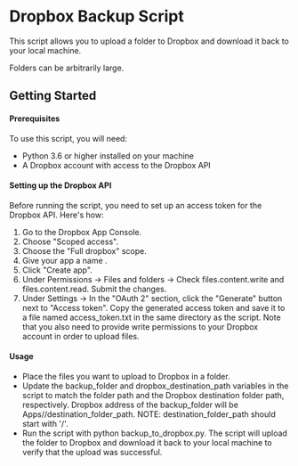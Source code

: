 # Dropbox Backup Script

This script allows you to upload a folder to Dropbox and download it back to your local machine. 

Folders can be arbitrarily large. 
## Getting Started

#### Prerequisites
To use this script, you will need:

- Python 3.6 or higher installed on your machine
- A Dropbox account with access to the Dropbox API
#### Setting up the Dropbox API
Before running the script, you need to set up an access token for the Dropbox API. Here's how:

1. Go to the Dropbox App Console.
2. Choose "Scoped access".
3. Choose the "Full dropbox" scope.
4. Give your app a name <your-app-name>.
5. Click "Create app".
6. Under Permissions -> Files and folders -> Check files.content.write and files.content.read. Submit the changes.
6. Under Settings -> In the "OAuth 2" section, click the "Generate" button next to "Access token".
Copy the generated access token and save it to a file named access_token.txt in the same directory as the script.
Note that you also need to provide write permissions to your Dropbox account in order to upload files.

#### Usage
- Place the files you want to upload to Dropbox in a folder.
- Update the backup_folder and dropbox_destination_path variables in the script to match the folder path and the Dropbox destination folder path, respectively. Dropbox address of the backup_folder will be Apps/<your-app-name>/destination_folder_path. NOTE: destination_folder_path should start with '/'.
- Run the script with python backup_to_dropbox.py.
The script will upload the folder to Dropbox and download it back to your local machine to verify that the upload was successful.